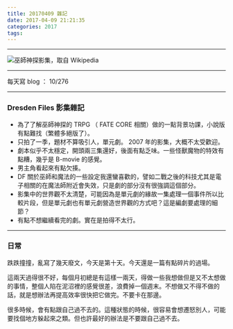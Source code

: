 ```yaml
---
title: 20170409 雜記
date: 2017-04-09 21:21:35
categories: 2017
tags:
---
```

---

![巫師神探影集，取自 Wikipedia](https://c1.staticflickr.com/3/2937/33780199532_c0a6e6d092.jpg)

---

每天寫 blog ： 10/276

---

### Dresden Files 影集雜記

- 為了了解巫師神探的 TRPG （ FATE CORE 相關）做的一點背景功課，小說版有點難找（繁體多絕版了）。
- 只拍了一季，題材不算吸引人，單元劇。 2007 年的影集，大概不太受歡迎。
- 劇本似乎不太穩定，開頭兩三集還好，後面有點乏味。一些怪獸魔物的特效有點糟，幾乎是 B-movie 的感覺。
- 男主角看起來有點欠揍。
- DF 關於巫師和魔法的一些設定我還蠻喜歡的，譬如二戰之後的科技尤其是電子相關的在魔法師附近會失效，只是劇的部分沒有很強調這個部分。
- 影集中的世界觀不太清楚，可能因為是單元劇的緣故一集處理一個事件所以比較片段，但是單元劇也有單元劇營造世界觀的方式吧？這是編劇要處理的細節？
- 有點不想繼續看完的劇。實在是拍得不太行。

---

### 日常

跌跌撞撞，亂寫了幾天廢文，今天是第十天。今天還是一篇有點碎片的過場。

這兩天過得很不好，每個月初總是有這樣一兩天，得做一些我想做但是又不太想做的事情，整個人陷在泥沼裡的感覺很差，浪費掉一個週末。不想做又不得不做的話，就是想辦法再提高效率很快把它做完。不要卡在那邊。

很多時候，會有點跟自己過不去的。這種狀態的時候，很容易會想遷怒別人，可能要找個地方躲起來之類。但也許最好的辦法是不要跟自己過不去。
